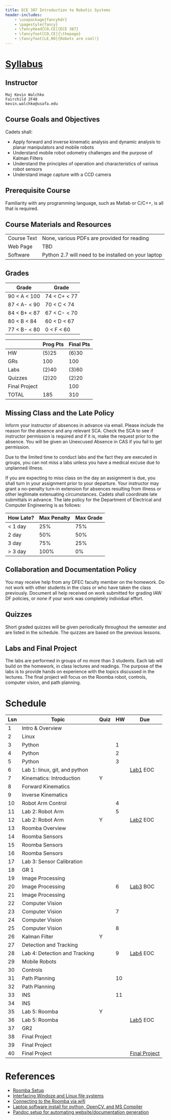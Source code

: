 ```yaml
---
title: ECE 387 Introduction to Robotic Systems
header-includes:
    - \usepackage{fancyhdr}
    - \pagestyle{fancy}
    - \fancyhead[CO,CE]{ECE 387}
    - \fancyfoot[CO,CE]{\thepage}
    - \fancyfoot[LE,RO]{Robots are cool!}
---
```


# [Syllabus](syllabus.pdf)

## Instructor

	Maj Kevin Walchko
	Fairchild 2F48
	kevin.walchko@usafa.edu

## Course Goals and Objectives

Cadets shall:

- Apply forward and inverse kinematic analysis and dynamic analysis to planar manipulators and mobile robots
- Understand mobile robot odometry challenges and the purpose of Kalman Filters
- Understand the principles of operation and characteristics of various robot sensors
- Understand image capture with a CCD camera

## Prerequisite Course

Familiarity with any programming language, such as Matlab or C/C++, is all that
is required.

## Course Materials and Resources

| | |
|-------------|-----------------------------------------------------|
| Course Text | None, various PDFs are provided for reading         |
| Web Page    | TBD                                                 |
| Software    | Python 2.7 will need to be installed on your laptop |

## Grades

| Grade        | Grade        |
|--------------|--------------|
| 90 < A < 100 | 74 < C+ < 77 |
| 87 < A- < 90 | 70 < C  < 74 |
| 84 < B+ < 87 | 67 < C- < 70 |
| 80 < B < 84  | 60 < D  < 67 |
| 77 < B- < 80 |  0 < F  < 60 |

|               | Prog Pts | Final Pts |
|---------------|----------|-----------|
| HW            | (5)25    | (6)30     |
| GRs           | 100      | 100       |
| Labs          | (2)40    | (3)60     |
| Quizzes       | (2)20    | (2)20     |
| Final Project |          | 100       |
| TOTAL         | 185      | 310       |

## Missing Class and the Late Policy

Inform your instructor of absences in advance via email. Please include the reason for the absence and any relevant SCA. Check the SCA to see if instructor permission is required and if it is, make the request prior to the absence. You will be given an Unexcused Absence in CAS if you fail to get permission.

Due to the limited time to conduct labs and the fact they are executed in groups, you can not miss a labs unless you have a medical excuse due to unplanned illness.

If you are expecting to miss class on the day an assignment is due, you shall turn in your assignment prior to your departure. Your instructor may grant a no-penalty turn-in extension for absences resulting from illness or other legitimate extenuating circumstances. Cadets shall coordinate late submittals in advance. The late policy for the Department of Electrical and Computer Engineering is as follows:

| How Late? | Max Penalty | Max Grade |
|-----------|-------------|-----------|
| < 1 day   | 25%         | 75%       |
|   2 day   | 50%         | 50%       |
|   3 day   | 75%         | 25%       |
| > 3 day   | 100%        | 0%        |

## Collaboration and Documentation Policy

You may receive help from any DFEC faculty member on the homework. Do not work with other students in the class or who have taken the class previously. Document all help received on work submitted for grading IAW DF policies, or *none* if your work was completely individual effort.

## Quizzes

Short graded quizzes will be given periodically throughout the semester and are listed in the schedule. The quizzes are based on the previous lessons.

## Labs and Final Project

The labs are performed in groups of no more than 3 students. Each lab will build
on the homework, in class lectures and readings. The purpose of the labs is to
provide hands on experience with the topics discussed in the lectures. The final project will focus on the Roomba robot, controls, computer vision, and path planning.


# Schedule

| Lsn | Topic                         | Quiz | HW | Due       |
|-----|-------------------------------|------|----|-----------|
| 1   | Intro & Overview              |      |    | |
| 2   | Linux                         |      |    | |
| 3   | Python                        |      | 1  | |
| 4   | Python                        |      | 2  | |
| 5   | Python                        |      | 3  | |
| 6   | Lab 1: linux, git, and python |      |    | [Lab1](lab1.pdf) EOC |
| 7   | Kinematics: Introduction      | Y    |    | |
| 8   | Forward Kinematics            |      |    | |
| 9   | Inverse Kinematics            |      |    | |
| 10  | Robot Arm Control             |      | 4  | |
| 11  | Lab 2: Robot Arm              |      | 5  | |
| 12  | Lab 2: Robot Arm              | Y    |    | [Lab2](lab2.pdf) EOC |
| 13  | Roomba Overview               |      |    | |
| 14  | Roomba Sensors                |      |    | |
| 15  | Roomba Sensors                |      |    | |
| 16  | Roomba Sensors                |      |    | |
| 17  | Lab 3: Sensor Calibration     |      |    | |
| 18  | GR 1                          |      |    | |
| 19  | Image Processing              |      |    | |
| 20  | Image Processing              |      | 6  | [Lab3](lab3.pdf) BOC |
| 21  | Image Processing              |      |    | |
| 22  | Computer Vision               |      |    | |
| 23  | Computer Vision               |      | 7  | |
| 24  | Computer Vision               |      |    | |
| 25  | Computer Vision               |      | 8  | |
| 26  | Kalman Filter                 | Y    |    | |
| 27  | Detection and Tracking        |      |    | |
| 28  | Lab 4: Detection and Tracking |      | 9  | [Lab4](lab4.pdf) EOC |
| 29  | Mobile Robots                 |      |    | |
| 30  | Controls                      |      |    | |
| 31  | Path Planning                 |      | 10 | |
| 32  | Path Planning                 |      |    | |
| 33  | INS                           |      | 11 | |
| 34  | INS                           |      |    | |
| 35  | Lab 5: Roomba                 | Y    |    | |
| 36  | Lab 5: Roomba                 |      |    | [Lab5](lab5.pdf) EOC |
| 37  | GR2                           |      |    | |
| 38  | Final Project                 |      |    | |
| 39  | Final Project                 |      |    | |
| 40  | Final Project                 |      |    | [Final Project](final_project.pdf)|

# References

- [Roomba Setup](roomba_setup.pdf)
- [Interfacing Windoze and Linux file systems](windows_linux.pdf)
- [Connecting to the Roomba via wifi](access_point.pdf)
- [Laptop software install for python, OpenCV, and MS Compiler](software_install.pdf)
- [Pandoc setup for automating website/documentation generation](pandoc_setup.pdf)
